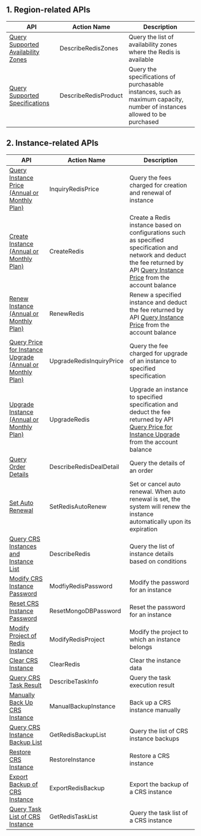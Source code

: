## 1. Region-related APIs
| API | Action Name | Description |
|---------|---------|---------|
| [Query Supported Availability Zones](http://www.qcloud.com/doc/api/260/4951) | DescribeRedisZones | Query the list of availability zones where the Redis is available |
| [Query Supported Specifications](http://www.qcloud.com/doc/api/260/4974) | DescribeRedisProduct | Query the specifications of purchasable instances, such as maximum capacity, number of instances allowed to be purchased |


## 2. Instance-related APIs

| API | Action Name | Description |
|---------|---------|---------|
| [Query Instance Price (Annual or Monthly Plan)](http://www.qcloud.com/doc/api/260/5324) | InquiryRedisPrice | Query the fees charged for creation and renewal of instance |
| [Create Instance (Annual or Monthly Plan)](http://www.qcloud.com/doc/api/260/5325) | CreateRedis | Create a Redis instance based on configurations such as specified specification and network and deduct the fee returned by API [Query Instance Price](http://www.qcloud.com/doc/api/260/5324) from the account balance |
| [Renew Instance (Annual or Monthly Plan)](http://www.qcloud.com/doc/api/260/5326)  | RenewRedis| Renew a specified instance and deduct the fee returned by API [Query Instance Price](http://www.qcloud.com/doc/api/260/5324) from the account balance |
| [Query Price for Instance Upgrade (Annual or Monthly Plan)](http://www.qcloud.com/doc/api/260/5327) | UpgradeRedisInquiryPrice | Query the fee charged for upgrade of an instance to specified specification |
| [Upgrade Instance (Annual or Monthly Plan)](http://www.qcloud.com/doc/api/260/5328)| UpgradeRedis | Upgrade an instance to specified specification and deduct the fee returned by API [Query Price for Instance Upgrade](http://www.qcloud.com/doc/api/260/5327) from the account balance |
| [Query Order Details](http://www.qcloud.com/doc/api/260/5329) | DescribeRedisDealDetail | Query the details of an order |
| [Set Auto Renewal](http://www.qcloud.com/doc/api/260/5330)  | SetRedisAutoRenew| Set or cancel auto renewal. When auto renewal is set, the system will renew the instance automatically upon its expiration |
| [Query CRS Instances and Instance List](http://www.qcloud.com/doc/api/260/1384) | DescribeRedis | Query the list of instance details based on conditions | 
| [Modify CRS Instance Password](http://www.qcloud.com/doc/api/260/1390) | ModfiyRedisPassword | Modify the password for an instance |
| [Reset CRS Instance Password](/document/product/239/1390) | ResetMongoDBPassword | Reset the password for an instance |
| [Modify Project of Redis Instance](http://www.qcloud.com/doc/api/260/1385) | ModifyRedisProject | Modify the project to which an instance belongs |
| [Clear CRS Instance](http://www.qcloud.com/doc/api/260/1386) | ClearRedis | Clear the instance data | 
| [Query CRS Task Result](http://www.qcloud.com/doc/api/260/1387) | DescribeTaskInfo | Query the task execution result |
| [Manually Back Up CRS Instance](/document/product/239/8402) | ManualBackupInstance | Back up a CRS instance manually |
| [Query CRS Instance Backup List](/document/product/239/8403) | GetRedisBackupList | Query the list of CRS instance backups |  
| [Restore CRS Instance](/document/product/239/8401) | RestoreInstance | Restore a CRS instance |
| [Export Backup of CRS Instance](/document/product/239/8430) | ExportRedisBackup | Export the backup of a CRS instance |  
| [Query Task List of CRS Instance](/document/product/239/8404) | GetRedisTaskList | Query the task list of a CRS instance |

